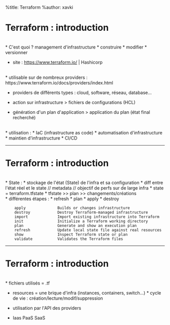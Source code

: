 %title: Terraform
%author: xavki


# Terraform : introduction


<br>
* C'est quoi ? management d'infrastructure
		* construire 
		* modifier
		* versionner

* site : https://www.terraform.io/ | Hashicorp

<br>
* utilisable sur de nombreux providers :
	https://www.terraform.io/docs/providers/index.html

* providers de différents types : cloud, software, réseau, database...

* action sur infrastructure > fichiers de configurations (HCL)

* génération d'un plan d'application > application du plan (état final recherché)

<br>
* utilisation :
		* IaC (infrastructure as code)
		* automatisation d'infrastructure
		* maintien d'infrastructure
		* CI/CD

----------------------------------------------------------------------

# Terraform : introduction


<br>
* State :
		* stockage de l'état (State) de l'infra et sa configuration
		* diff entre l'état réel et le state // metadata // objectif de perfs sur de large infra
		* state = terraform.tfstate
		* tfstate >> plan >> changements/créations

<br>
* différentes étapes :
		* refresh
		* plan
		* apply
		* destroy

```
    apply              Builds or changes infrastructure
    destroy            Destroy Terraform-managed infrastructure
    import             Import existing infrastructure into Terraform
    init               Initialize a Terraform working directory
    plan               Generate and show an execution plan
    refresh            Update local state file against real resources
    show               Inspect Terraform state or plan
    validate           Validates the Terraform files
```


----------------------------------------------------------------------

# Terraform : introduction


<br>
* fichiers utilisés = .tf

* resources = une brique d'infra (instances, containers, switch...)
		* cycle de vie : création/lecture/modif/suppression
* utilisation par l'API des providers

* Iaas PaaS SaaS

